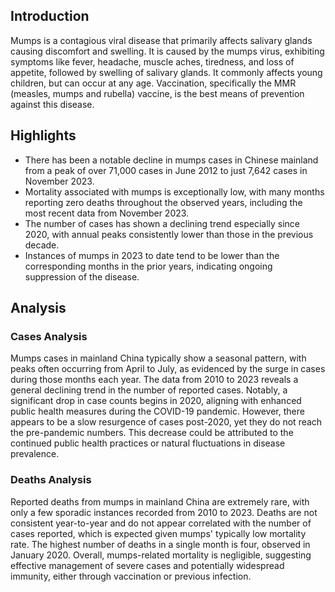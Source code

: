 ## Introduction

Mumps is a contagious viral disease that primarily affects salivary glands causing discomfort and swelling. It is caused by the mumps virus, exhibiting symptoms like fever, headache, muscle aches, tiredness, and loss of appetite, followed by swelling of salivary glands. It commonly affects young children, but can occur at any age. Vaccination, specifically the MMR (measles, mumps and rubella) vaccine, is the best means of prevention against this disease.
## Highlights

- There has been a notable decline in mumps cases in Chinese mainland from a peak of over 71,000 cases in June 2012 to just 7,642 cases in November 2023. <br/>
- Mortality associated with mumps is exceptionally low, with many months reporting zero deaths throughout the observed years, including the most recent data from November 2023. <br/>
- The number of cases has shown a declining trend especially since 2020, with annual peaks consistently lower than those in the previous decade. <br/>
- Instances of mumps in 2023 to date tend to be lower than the corresponding months in the prior years, indicating ongoing suppression of the disease. <br/>
## Analysis

### Cases Analysis
Mumps cases in mainland China typically show a seasonal pattern, with peaks often occurring from April to July, as evidenced by the surge in cases during those months each year. The data from 2010 to 2023 reveals a general declining trend in the number of reported cases. Notably, a significant drop in case counts begins in 2020, aligning with enhanced public health measures during the COVID-19 pandemic. However, there appears to be a slow resurgence of cases post-2020, yet they do not reach the pre-pandemic numbers. This decrease could be attributed to the continued public health practices or natural fluctuations in disease prevalence.

### Deaths Analysis
Reported deaths from mumps in mainland China are extremely rare, with only a few sporadic instances recorded from 2010 to 2023. Deaths are not consistent year-to-year and do not appear correlated with the number of cases reported, which is expected given mumps' typically low mortality rate. The highest number of deaths in a single month is four, observed in January 2020. Overall, mumps-related mortality is negligible, suggesting effective management of severe cases and potentially widespread immunity, either through vaccination or previous infection.

